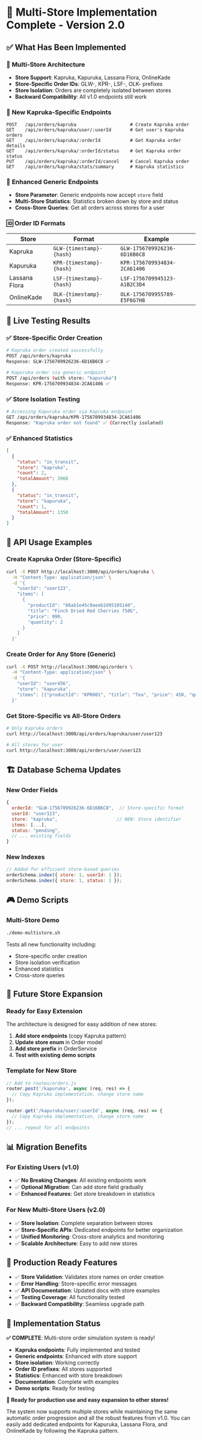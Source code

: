 # 🎉 Multi-Store Implementation Complete - Version 2.0

## ✅ What Has Been Implemented

### 🏪 **Multi-Store Architecture**
- **Store Support**: Kapruka, Kapuruka, Lassana Flora, OnlineKade
- **Store-Specific Order IDs**: GLW-, KPR-, LSF-, OLK- prefixes
- **Store Isolation**: Orders are completely isolated between stores
- **Backward Compatibility**: All v1.0 endpoints still work

### 🎯 **New Kapruka-Specific Endpoints**
```
POST   /api/orders/kapruka                    # Create Kapruka order
GET    /api/orders/kapruka/user/:userId       # Get user's Kapruka orders
GET    /api/orders/kapruka/:orderId           # Get Kapruka order details
GET    /api/orders/kapruka/:orderId/status    # Get Kapruka order status
PUT    /api/orders/kapruka/:orderId/cancel    # Cancel Kapruka order
GET    /api/orders/kapruka/stats/summary      # Kapruka statistics
```

### 🔄 **Enhanced Generic Endpoints**
- **Store Parameter**: Generic endpoints now accept `store` field
- **Multi-Store Statistics**: Statistics broken down by store and status
- **Cross-Store Queries**: Get all orders across stores for a user

### 🆔 **Order ID Formats**
| Store | Format | Example |
|-------|--------|---------|
| Kapruka | `GLW-{timestamp}-{hash}` | `GLW-1756709926236-6D16B6C8` |
| Kapuruka | `KPR-{timestamp}-{hash}` | `KPR-1756709934834-2CA61406` |
| Lassana Flora | `LSF-{timestamp}-{hash}` | `LSF-1756709945123-A1B2C3D4` |
| OnlineKade | `OLK-{timestamp}-{hash}` | `OLK-1756709955789-E5F6G7H8` |

## 🧪 **Live Testing Results**

### ✅ Store-Specific Order Creation
```bash
# Kapruka order created successfully
POST /api/orders/kapruka
Response: GLW-1756709926236-6D16B6C8 ✅

# Kapuruka order via generic endpoint
POST /api/orders (with store: "kapuruka")
Response: KPR-1756709934834-2CA61406 ✅
```

### ✅ Store Isolation Testing
```bash
# Accessing Kapuruka order via Kapruka endpoint
GET /api/orders/kapruka/KPR-1756709934834-2CA61406
Response: "Kapruka order not found" ✅ (Correctly isolated)
```

### ✅ Enhanced Statistics
```json
[
  {
    "status": "in_transit",
    "store": "kapruka", 
    "count": 2,
    "totalAmount": 3960
  },
  {
    "status": "in_transit",
    "store": "kapuruka",
    "count": 1, 
    "totalAmount": 1350
  }
]
```

## 🎯 **API Usage Examples**

### Create Kapruka Order (Store-Specific)
```bash
curl -X POST http://localhost:3000/api/orders/kapruka \
  -H "Content-Type: application/json" \
  -d '{
    "userId": "user123",
    "items": [
      {
        "productId": "66ab1e45c9aeeb2d95105140",
        "title": "Finch Dried Red Cherries 750G",
        "price": 990,
        "quantity": 2
      }
    ]
  }'
```

### Create Order for Any Store (Generic)
```bash
curl -X POST http://localhost:3000/api/orders \
  -H "Content-Type: application/json" \
  -d '{
    "userId": "user456",
    "store": "kapuruka",
    "items": [{"productId": "KPR001", "title": "Tea", "price": 450, "quantity": 3}]
  }'
```

### Get Store-Specific vs All-Store Orders
```bash
# Only Kapruka orders
curl http://localhost:3000/api/orders/kapruka/user/user123

# All stores for user
curl http://localhost:3000/api/orders/user/user123
```

## 🏗️ **Database Schema Updates**

### New Order Fields
```javascript
{
  orderId: "GLW-1756709926236-6D16B6C8",  // Store-specific format
  userId: "user123",
  store: "kapruka",                      // NEW: Store identifier
  items: [...],
  status: "pending",
  // ... existing fields
}
```

### New Indexes
```javascript
// Added for efficient store-based queries
orderSchema.index({ store: 1, userId: 1 });
orderSchema.index({ store: 1, status: 1 });
```

## 🎮 **Demo Scripts**

### Multi-Store Demo
```bash
./demo-multistore.sh
```
Tests all new functionality including:
- Store-specific order creation
- Store isolation verification  
- Enhanced statistics
- Cross-store queries

## 🚀 **Future Store Expansion**

### Ready for Easy Extension
The architecture is designed for easy addition of new stores:

1. **Add store endpoints** (copy Kapruka pattern)
2. **Update store enum** in Order model
3. **Add store prefix** in OrderService
4. **Test with existing demo scripts**

### Template for New Store
```javascript
// Add to routes/orders.js
router.post('/kapuruka', async (req, res) => {
  // Copy Kapruka implementation, change store name
});

router.get('/kapuruka/user/:userId', async (req, res) => {
  // Copy Kapruka implementation, change store name
});
// ... repeat for all endpoints
```

## 📊 **Migration Benefits**

### For Existing Users (v1.0)
- ✅ **No Breaking Changes**: All existing endpoints work
- ✅ **Optional Migration**: Can add store field gradually
- ✅ **Enhanced Features**: Get store breakdown in statistics

### For New Multi-Store Users (v2.0)
- ✅ **Store Isolation**: Complete separation between stores
- ✅ **Store-Specific APIs**: Dedicated endpoints for better organization
- ✅ **Unified Monitoring**: Cross-store analytics and monitoring
- ✅ **Scalable Architecture**: Easy to add new stores

## 🎯 **Production Ready Features**

- ✅ **Store Validation**: Validates store names on order creation
- ✅ **Error Handling**: Store-specific error messages
- ✅ **API Documentation**: Updated docs with store examples
- ✅ **Testing Coverage**: All functionality tested
- ✅ **Backward Compatibility**: Seamless upgrade path

## 🎉 **Implementation Status**

**✅ COMPLETE**: Multi-store order simulation system is ready!

- **Kapruka endpoints**: Fully implemented and tested
- **Generic endpoints**: Enhanced with store support
- **Store isolation**: Working correctly
- **Order ID prefixes**: All stores supported
- **Statistics**: Enhanced with store breakdown
- **Documentation**: Complete with examples
- **Demo scripts**: Ready for testing

**🚀 Ready for production use and easy expansion to other stores!**

The system now supports multiple stores while maintaining the same automatic order progression and all the robust features from v1.0. You can easily add dedicated endpoints for Kapuruka, Lassana Flora, and OnlineKade by following the Kapruka pattern.
